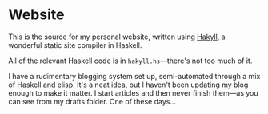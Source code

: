 # Website

This is the source for my personal website, written using [Hakyll](http://jaspervdj.be/hakyll/examples.html), a wonderful static site compiler in Haskell.

All of the relevant Haskell code is in `hakyll.hs`—there's not too much of it.

I have a rudimentary blogging system set up, semi-automated through a mix of Haskell and elisp. It's a neat idea, but I haven't been updating my blog enough to make it matter. I start articles and then never finish them—as you can see from my drafts folder. One of these days…
